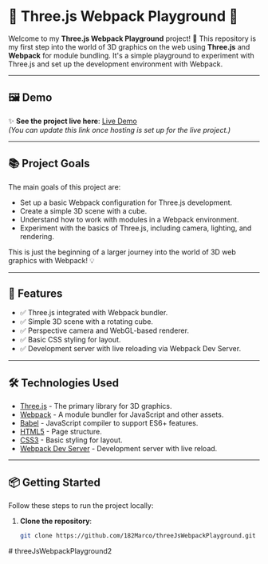 # 🌟 Three.js Webpack Playground 🌟

Welcome to my **Three.js Webpack Playground** project! 🚀 This repository is my first step into the world of 3D graphics on the web using **Three.js** and **Webpack** for module bundling. It's a simple playground to experiment with Three.js and set up the development environment with Webpack.

---

## 🖼️ Demo

✨ **See the project live here**: [Live Demo](https://github.com/182Marco/threeJsWebpackPlayground/new/main?filename=README.md)  
_(You can update this link once hosting is set up for the live project.)_

---

## 📚 Project Goals

The main goals of this project are:

- Set up a basic Webpack configuration for Three.js development.
- Create a simple 3D scene with a cube.
- Understand how to work with modules in a Webpack environment.
- Experiment with the basics of Three.js, including camera, lighting, and rendering.

This is just the beginning of a larger journey into the world of 3D web graphics with Webpack! 💡

---

## 🚀 Features

- ✅ Three.js integrated with Webpack bundler.
- ✅ Simple 3D scene with a rotating cube.
- ✅ Perspective camera and WebGL-based renderer.
- ✅ Basic CSS styling for layout.
- ✅ Development server with live reloading via Webpack Dev Server.

---

## 🛠️ Technologies Used

- [Three.js](https://threejs.org/) - The primary library for 3D graphics.
- [Webpack](https://webpack.js.org/) - A module bundler for JavaScript and other assets.
- [Babel](https://babeljs.io/) - JavaScript compiler to support ES6+ features.
- [HTML5](https://developer.mozilla.org/en-US/docs/Web/HTML) - Page structure.
- [CSS3](https://developer.mozilla.org/en-US/docs/Web/CSS) - Basic styling for layout.
- [Webpack Dev Server](https://webpack.js.org/configuration/dev-server/) - Development server with live reload.

---

## 📦 Getting Started

Follow these steps to run the project locally:

1. **Clone the repository**:
   ```bash
   git clone https://github.com/182Marco/threeJsWebpackPlayground.git
   ```
#   t h r e e J s W e b p a c k P l a y g r o u n d 2  
 